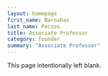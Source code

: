 ```yaml
---
layout: homepage
first_name: Barnabas
last_name: Poczos
title: Associate Professor
category: founder
summary: "Associate Professor"
---
```


This page intentionally left blank.
